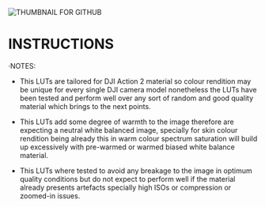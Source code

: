![THUMBNAIL FOR GITHUB](https://github.com/IRCGraphic/D-CINELIKE-AND-NORMAL-BLOCKBUSTER-LUT/assets/113941057/e6f190df-de00-4c56-9cd2-f3cd11eee20f)
# INSTRUCTIONS
·NOTES: 
- This LUTs are tailored for DJI Action 2 material so colour rendition may be unique for every single DJI camera model nonetheless the LUTs have been tested and perform well over any sort of random and good quality material which brings to the next points.

- This LUTs add some degree of warmth to the image therefore are expecting a neutral white balanced image, specially for skin colour rendition being already this in warm colour spectrum saturation will build up excessively with pre-warmed or warmed biased white balance material.

- This LUTs where tested to avoid any breakage to the image in optimum quality conditions but do not expect to perform well if the material already presents artefacts specially high ISOs or compression or zoomed-in issues.
